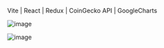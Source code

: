 Vite | React | Redux | CoinGecko API | GoogleCharts

![image](https://github.com/user-attachments/assets/86c7e343-492f-4c87-97c7-156cce2ecf4c)

![image](https://github.com/user-attachments/assets/923d03f1-64ca-4755-8f5d-fb53e295f86c)
